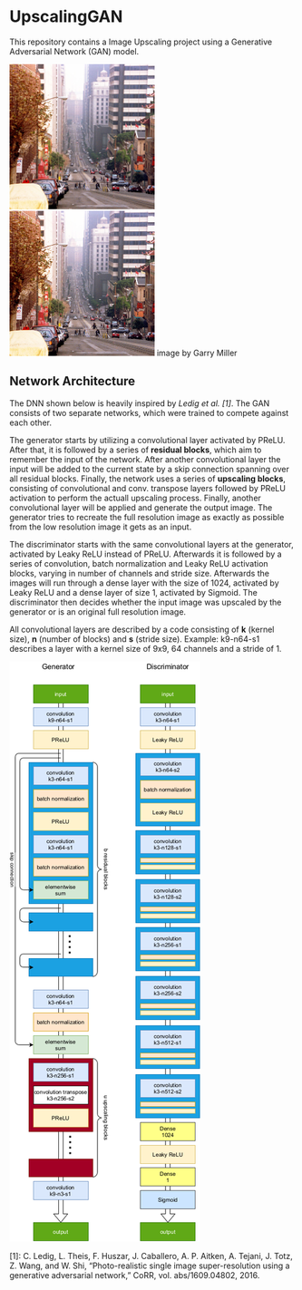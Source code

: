 # UpscalingGAN
This repository contains a Image Upscaling project using a Generative Adversarial Network (GAN) model. 

![low resolution image](doc/images/san-francisco-low.png "low resolution image")![high resolution image](doc/images/san-francisco-full.png "high resolution image")
image by Garry Miller

## Network Architecture
The DNN shown below is heavily inspired by <cite>Ledig et al. [1]</cite>. The GAN consists of two separate networks, which were trained to compete against each other.

The generator starts by utilizing a convolutional layer activated by PReLU. After that, it is followed by a series of **residual blocks**, which aim to remember the input of the network. After another convolutional layer the input will be added to the current state by a skip connection spanning over all residual blocks. Finally, the network uses a series of **upscaling blocks**, consisting of convolutional and conv. transpose layers followed by PReLU activation to perform the actuall upscaling process. Finally, another convolutional layer will be applied and generate the output image. The generator tries to recreate the full resolution image as exactly as possible from the low resolution image it gets as an input.

The discriminator starts with the same convolutional layers at the generator, activated by Leaky ReLU instead of PReLU. Afterwards it is followed by a series of convolution, batch normalization and Leaky ReLU activation blocks, varying in number of channels and stride size. Afterwards the images will run through a dense layer with the size of 1024, activated by Leaky ReLU and a dense layer of size 1, activated by Sigmoid. The discriminator then decides whether the input image was upscaled by the generator or is an original full resolution image.

All convolutional layers are described by a code consisting of **k** (kernel size), **n** (number of blocks) and **s** (stride size). Example: k9-n64-s1 describes a layer with a kernel size of 9x9, 64 channels and a stride of 1.

![model](doc/images/gen_and_dis.png "model")


[1]: C. Ledig, L. Theis, F. Huszar, J. Caballero, A. P. Aitken,
A. Tejani, J. Totz, Z. Wang, and W. Shi, “Photo-realistic single
image super-resolution using a generative adversarial network,”
CoRR, vol. abs/1609.04802, 2016.
